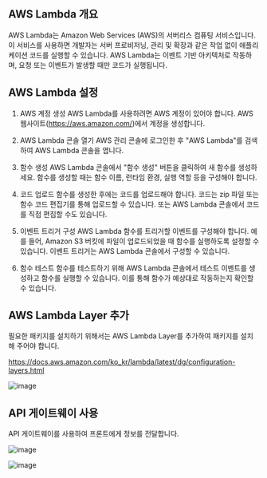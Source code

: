 ## AWS Lambda 개요
AWS Lambda는 Amazon Web Services (AWS)의 서버리스 컴퓨팅 서비스입니다. 이 서비스를 사용하면 개발자는 서버 프로비저닝, 관리 및 확장과 같은 작업 없이 애플리케이션 코드를 실행할 수 있습니다. AWS Lambda는 이벤트 기반 아키텍처로 작동하며, 요청 또는 이벤트가 발생할 때만 코드가 실행됩니다.

## AWS Lambda 설정

1. AWS 계정 생성
AWS Lambda를 사용하려면 AWS 계정이 있어야 합니다. AWS 웹사이트(https://aws.amazon.com/)에서 계정을 생성합니다.

2. AWS Lambda 콘솔 열기
AWS 관리 콘솔에 로그인한 후 "AWS Lambda"를 검색하여 AWS Lambda 콘솔을 엽니다.

3. 함수 생성
AWS Lambda 콘솔에서 "함수 생성" 버튼을 클릭하여 새 함수를 생성하세요. 함수를 생성할 때는 함수 이름, 런타임 환경, 실행 역할 등을 구성해야 합니다.

4. 코드 업로드
함수를 생성한 후에는 코드를 업로드해야 합니다. 코드는 zip 파일 또는 함수 코드 편집기를 통해 업로드할 수 있습니다. 또는 AWS Lambda 콘솔에서 코드를 직접 편집할 수도 있습니다.

5. 이벤트 트리거 구성
AWS Lambda 함수를 트리거할 이벤트를 구성해야 합니다. 예를 들어, Amazon S3 버킷에 파일이 업로드되었을 때 함수를 실행하도록 설정할 수 있습니다. 이벤트 트리거는 AWS Lambda 콘솔에서 구성할 수 있습니다.

6. 함수 테스트
함수를 테스트하기 위해 AWS Lambda 콘솔에서 테스트 이벤트를 생성하고 함수를 실행할 수 있습니다. 이를 통해 함수가 예상대로 작동하는지 확인할 수 있습니다.


## AWS Lambda Layer 추가

필요한 패키지를 설치하기 위해서는 AWS Lambda Layer를 추가하여 패키지를 설치해 주어야 합니다.

https://docs.aws.amazon.com/ko_kr/lambda/latest/dg/configuration-layers.html

![image](https://github.com/kookmin-sw/capstone-2023-28/assets/39542956/5a3f9e0c-b216-48b6-9959-4229314e5715)


## API 게이트웨이 사용

API 게이트웨이를 사용하여 프론트에게 정보를 전달합니다.

![image](https://github.com/kookmin-sw/capstone-2023-28/assets/39542956/f7f843ac-79d1-4422-9fbd-a4ad29567356)

![image](https://github.com/kookmin-sw/capstone-2023-28/assets/39542956/bb05dc81-4eb4-4cb1-99a0-61235a112598)
